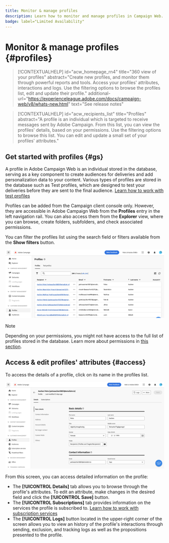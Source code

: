 ```yaml
---
title: Monitor & manage profiles
description: Learn how to monitor and manage profiles in Campaign Web.
badge: label="Limited Availability"
---
```

# Monitor & manage profiles {#profiles}

>[!CONTEXTUALHELP]
>id="acw_homepage_rn4"
>title="360 view of your profiles"
>abstract="Create new profiles, and monitor them through powerful reports and tools. Access your profiles' attributes, interactions and logs. Use the filtering options to browse the profiles list, edit and update their profile."
>additional-url="https://experienceleague.adobe.com/docs/campaign-web/v8/whats-new.html" text="See release notes"

>[!CONTEXTUALHELP]
>id="acw_recipients_list"
>title="Profiles"
>abstract="A profile is an individual which is targeted to receive messages sent by Adobe Campaign. From this list, you can view the profiles' details, based on your permissions. Use the filtering options to browse this list. You can edit and update a small set of your profiles' attributes."

## Get started with profiles {#gs}

A profile in Adobe Campaign Web is an individual stored in the database, serving as a key component to create audiences for deliveries and add personalization data to your content. Various types of profiles are stored in the database such as Test profiles, which are designed to test your deliveries before they are sent to the final audience. [Learn how to work with test profiles](test-profiles.md)

Profiles can be added from the Campaign client console only. However, they are accessible in Adobe Campaign Web from the **Profiles** entry in the left navigation rail. You can also access them from the **Explorer** view, where you can browse, create folders, subfolders, and check associated permissions.

You can filter the profiles list using the search field or filters available from the **Show filters** button.

![](assets/profiles-list.png)

>[!NOTE]
>
>Depending on your permissions, you might not have access to the full list of profiles stored in the database. Learn more about permissions in [this section](../get-started/permissions.md).

## Access & edit profiles' attributes {#access}

To access the details of a profile, click on its name in the profiles list. 

![](assets/profiles-details.png)

From this screen, you can access detailed information on the profile:

* The **[!UICONTROL Details]** tab allows you to browse through the profile's attributes. To edit an attribute, make changes in the desired field and click the **[!UICONTROL Save]** button.
* The **[!UICONTROL Subscriptions]** tab provides information on the services the profile is subscribed to. [Learn how to work with subscription services](manage-services.md)
* The **[!UICONTROL Logs]** button located in the upper-right corner of the screen allows you to view an history of the profile's interactions through sending, exclusion, and tracking logs as well as the propositions presented to the profile.
